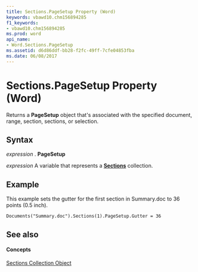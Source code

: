 ```yaml
---
title: Sections.PageSetup Property (Word)
keywords: vbawd10.chm156894285
f1_keywords:
- vbawd10.chm156894285
ms.prod: word
api_name:
- Word.Sections.PageSetup
ms.assetid: d6d86ddf-bb28-f2fc-49ff-7cfe04853fba
ms.date: 06/08/2017
---
```



# Sections.PageSetup Property (Word)

Returns a  **PageSetup** object that's associated with the specified document, range, section, sections, or selection.


## Syntax

 _expression_ . **PageSetup**

 _expression_ A variable that represents a **[Sections](Word.sections.md)** collection.


## Example

This example sets the gutter for the first section in Summary.doc to 36 points (0.5 inch).


```
Documents("Summary.doc").Sections(1).PageSetup.Gutter = 36
```


## See also


#### Concepts


[Sections Collection Object](Word.sections.md)

